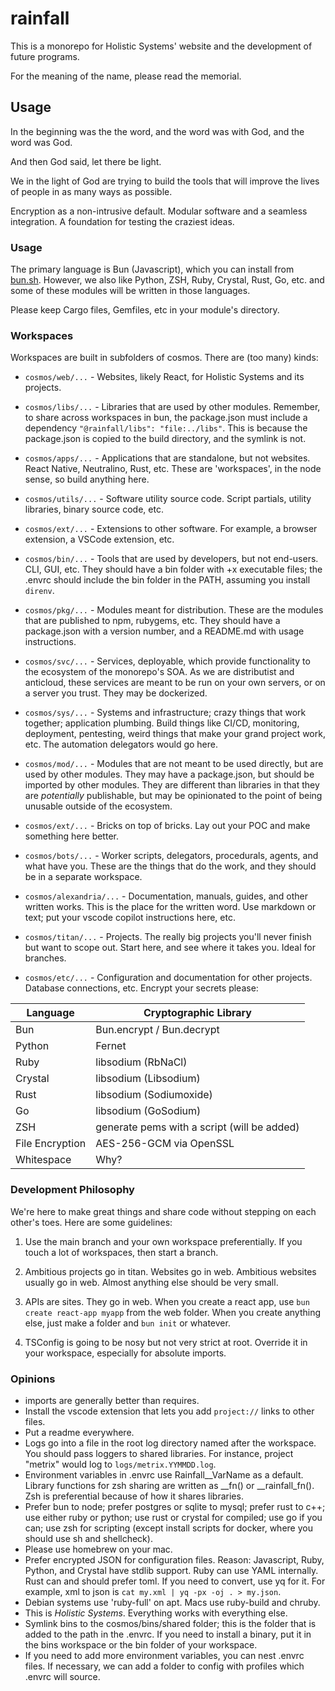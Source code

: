 # rainfall

This is a monorepo for Holistic Systems' website and
the development of future programs.

For the meaning of the name, please read the memorial.

## Usage

In the beginning was the the word, and the word was with God, and the word was God.

And then God said, let there be light.

We in the light of God are trying to build the tools that will improve the lives of people in as many ways as possible.

Encryption as a non-intrusive default. Modular software and a seamless integration. A foundation for testing the craziest ideas.

### Usage

The primary language is Bun (Javascript), which you can install from [bun.sh](https://bun.sh). However, we also like Python, ZSH, Ruby, Crystal, Rust, Go, etc. and some of these modules will be written in those languages.

Please keep Cargo files, Gemfiles, etc in your module's directory.

### Workspaces

Workspaces are built in subfolders of cosmos. There are (too many) kinds:

* `cosmos/web/...` - Websites, likely React, for Holistic Systems and its projects.

* `cosmos/libs/...` - Libraries that are used by other modules.
Remember, to share across workspaces in bun, the package.json must include a dependency `"@rainfall/libs": "file:../libs"`.
This is because the package.json is copied to the build directory, and the symlink is not.

* `cosmos/apps/...` - Applications that are standalone, but not websites. React Native, Neutralino, Rust, etc. These are 'workspaces', in the node sense, so build anything here.

* `cosmos/utils/...` - Software utility source code. Script partials, utility libraries, binary source code, etc.

* `cosmos/ext/...` - Extensions to other software. For example, a browser extension, a VSCode extension, etc.

* `cosmos/bin/...` - Tools that are used by developers, but not end-users. CLI, GUI, etc. They should have a bin folder with +x executable files; the .envrc should include the bin folder in the PATH, assuming you install `direnv`.

* `cosmos/pkg/...` - Modules meant for distribution. These are the modules that are published to npm, rubygems, etc. They should have a package.json with a version number, and a README.md with usage instructions.

* `cosmos/svc/...` - Services, deployable, which provide functionality to the ecosystem of the monorepo's SOA. As we are distributist and anticloud, these services are meant to be run on your own servers, or on a server you trust. They may be dockerized.

* `cosmos/sys/...` - Systems and infrastructure; crazy things that work together; application plumbing. Build things like CI/CD, monitoring, deployment, pentesting, weird things that make your grand project work, etc. The automation delegators would go here.

* `cosmos/mod/...` - Modules that are not meant to be used directly, but are used by other modules. They may have a package.json, but should be imported by other modules. They are different than libraries in that they are *potentially* publishable, but may be opinionated to the point of being unusable outside of the ecosystem.

* `cosmos/ext/...` - Bricks on top of bricks. Lay out your POC and make something here better.

* `cosmos/bots/...` - Worker scripts, delegators, procedurals, agents, and what have you. These are the things that do the work, and they should be in a separate workspace.

* `cosmos/alexandria/...` - Documentation, manuals, guides, and other written works. This is the place for the written word. Use markdown or text; put your vscode copilot instructions here, etc.

* `cosmos/titan/...` - Projects. The really big projects you'll never finish but want to scope out. Start here, and see where it takes you. Ideal for branches.

* `cosmos/etc/...` - Configuration and documentation for other projects. Database connections, etc. Encrypt your secrets please:

Language              |   Cryptographic Library
----------------------|-------------------------
Bun                   |  Bun.encrypt / Bun.decrypt
Python                |  Fernet
Ruby                  |  libsodium (RbNaCl)
Crystal               |  libsodium (Libsodium)
Rust                  |  libsodium (Sodiumoxide)
Go                    |  libsodium (GoSodium)
ZSH                   |  generate pems with a script (will be added)
File Encryption       |  AES-256-GCM via OpenSSL
Whitespace            |  Why?

### Development Philosophy

We're here to make great things and share code without stepping on each other's toes. Here are some guidelines:

1. Use the main branch and your own workspace preferentially. If you touch a lot of workspaces, then start a branch.

2. Ambitious projects go in titan. Websites go in web. Ambitious websites usually go in web. Almost anything else should be very small.

3. APIs are sites. They go in web. When you create a react app, use `bun create react-app myapp` from the web folder. When you create anything else, just make a folder and `bun init` or whatever.

4. TSConfig is going to be nosy but not very strict at root. Override it in your workspace, especially for absolute imports.

### Opinions

* imports are generally better than requires.
* Install the vscode extension that lets you add `project://` links to other files.
* Put a readme everywhere.
* Logs go into a file in the root log directory named after the workspace. You should pass loggers to shared libraries. For instance, project "metrix" would log to `logs/metrix.YYMMDD.log`.
* Environment variables in .envrc use Rainfall__VarName as a default. Library functions for zsh sharing are written as __fn() or __rainfall_fn(). Zsh is preferential because of how it shares libraries.
* Prefer bun to node; prefer postgres or sqlite to mysql; prefer rust to c++; use either ruby or python; use rust or crystal for compiled; use go if you can; use zsh for scripting (except install scripts for docker, where you should use sh and shellcheck).
* Please use homebrew on your mac.
* Prefer encrypted JSON for configuration files. Reason: Javascript, Ruby, Python, and Crystal have stdlib support. Ruby can use YAML internally. Rust can and should prefer toml. If you need to convert, use yq for it. For example, xml to json is `cat my.xml | yq -px -oj . > my.json`.
* Debian systems use 'ruby-full' on apt. Macs use ruby-build and chruby.
* This is *Holistic Systems*. Everything works with everything else.
* Symlink bins to the cosmos/bins/shared folder; this is the folder that is added to the path in the .envrc. If you need to install a binary, put it in the bins workspace or the bin folder of your workspace.
* If you need to add more environment variables, you can nest .envrc files. If necessary, we can add a folder to config with profiles which .envrc will source.